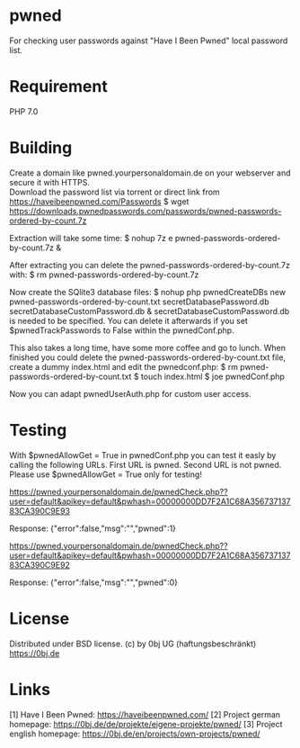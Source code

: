 # pwned
For checking user passwords against "Have I Been Pwned" local password list.

# Requirement
PHP 7.0

# Building
Create a domain like pwned.yourpersonaldomain.de on your webserver and secure it with HTTPS.  
Download the password list via torrent or direct link from https://haveibeenpwned.com/Passwords
$ wget https://downloads.pwnedpasswords.com/passwords/pwned-passwords-ordered-by-count.7z

Extraction will take some time:
$ nohup 7z e pwned-passwords-ordered-by-count.7z &

After extracting you can delete the pwned-passwords-ordered-by-count.7z with:
$ rm pwned-passwords-ordered-by-count.7z 

Now create the SQlite3 database files:
$ nohup php pwnedCreateDBs new pwned-passwords-ordered-by-count.txt secretDatabasePassword.db secretDatabaseCustomPassword.db &
secretDatabaseCustomPassword.db is needed to be specified. You can delete it afterwards if you set $pwnedTrackPasswords to False within the pwnedConf.php.

This also takes a long time, have some more coffee and go to lunch. When finished you could delete the pwned-passwords-ordered-by-count.txt file, create a dummy index.html and edit the pwnedconf.php:
$ rm pwned-passwords-ordered-by-count.txt
$ touch index.html
$ joe pwnedConf.php

<?php
  if (!defined('pwned')) {
    die ('No direct access!');
  }
  $pwnedWithApiKey = True;      // global Apikey allowed
  $pwnedAllowGET = False;		// $_GET and/or $_POST. $_POST is prefered, since there is no serverlog of password hash.    
  $pwnedAuthUser = 'default';	// default User for global access
  $pwnedAuthApikey ='default';	// default Apikey for global access
  $pwnedDB = 'pwned.db3'; 		// used to store pwned-passwords, please use random filename
  $pwnedTrackPasswords = False;	// store user password hash SHA1 in secretDatabaseCustomPassword.db
  $pwnedPasswordDB = '';		// use random filename for secretDatabaseCustomPassword.db
?>

Now you can adapt pwnedUserAuth.php for custom user access.

# Testing 
With $pwnedAllowGet = True in pwnedConf.php you can test it easly by calling the following URLs. First URL is pwned. Second URL is not pwned. Please use $pwnedAllowGet = True only for testing!

https://pwned.yourpersonaldomain.de/pwnedCheck.php??user=default&apikey=default&pwhash=00000000DD7F2A1C68A35673713783CA390C9E93

Response:
{"error":false,"msg":"","pwned":1}

https://pwned.yourpersonaldomain.de/pwnedCheck.php??user=default&apikey=default&pwhash=00000000DD7F2A1C68A35673713783CA390C9E92

Response:
{"error":false,"msg":"","pwned":0}

# License
Distributed under BSD license. (c) by 0bj UG (haftungsbeschränkt) https://0bj.de

# Links
[1] Have I Been Pwned: https://haveibeenpwned.com/
[2] Project german homepage: https://0bj.de/de/projekte/eigene-projekte/pwned/
[3] Project english homepage: https://0bj.de/en/projects/own-projects/pwned/
